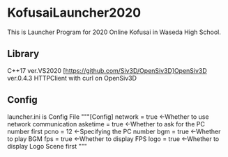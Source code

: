 # KofusaiLauncher2020
This is Launcher Program for 2020 Online Kofusai in Waseda High School.
## Library
C++17 ver.VS2020
[https://github.com/Siv3D/OpenSiv3D]OpenSiv3D ver.0.4.3
HTTPClient with curl on OpenSiv3D
## Config
launcher.ini is Config File
"""[Config]
network = true <-Whether to use network communication
asketime = true <-Whether to ask for the PC number first
pcno = 12 <-Specifying the PC number
bgm = true <-Whether to play BGM
fps = true <-Whether to display FPS
logo = true <-Whether to display Logo Scene first
"""
